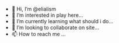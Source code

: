 - 👋 Hi, I’m @elialism
- 👀 I’m interested in play here...
- 🌱 I’m currently learning what should i do...
- 💞️ I’m looking to collaborate on site...
- 📫 How to reach me ...

<!---
elialism/elialism is a ✨ special ✨ repository because its `README.md` (this file) appears on your GitHub profile.
You can click the Preview link to take a look at your changes.
--->

